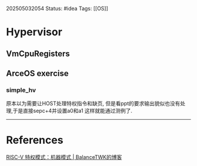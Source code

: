 202505032054
Status: #idea
Tags: [[OS]]

# Hypervisor
## VmCpuRegisters


## ArceOS exercise
### simple_hv
原本以为需要让HOST处理特权指令和缺页,
但是看ppt的要求输出貌似也没有处理,于是直接sepc+4并设置a0和a1
这样就能通过测例了.



___
# References
[RISC-V 特权模式：机器模式 | BalanceTWK的博客](https://balancetwk.github.io/2020/12/05/hexo_blog/RISC_V_Note/RISC-V%20%E7%89%B9%E6%9D%83%E6%A8%A1%E5%BC%8F%EF%BC%9A%E6%9C%BA%E5%99%A8%E6%A8%A1%E5%BC%8F/)